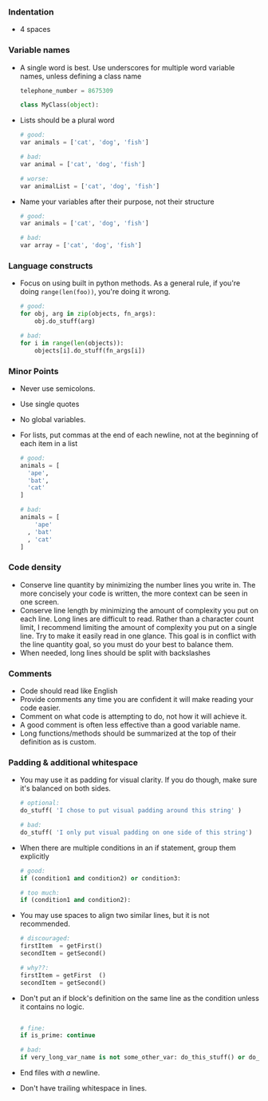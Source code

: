 ### Indentation

* 4 spaces

### Variable names

* A single word is best. Use underscores for multiple word variable names, unless defining a class name

    ```python
    telephone_number = 8675309

    class MyClass(object):
    ```

* Lists should be a plural word

    ```python
    # good:
    var animals = ['cat', 'dog', 'fish']

    # bad:
    var animal = ['cat', 'dog', 'fish']

    # worse:
    var animalList = ['cat', 'dog', 'fish']
    ```

* Name your variables after their purpose, not their structure

    ```python
    # good:
    var animals = ['cat', 'dog', 'fish']

    # bad:
    var array = ['cat', 'dog', 'fish']
    ```


### Language constructs

* Focus on using built in python methods. As a general rule, if you're doing `range(len(foo))`, you're doing it wrong.

    ```python
    # good:
    for obj, arg in zip(objects, fn_args):
        obj.do_stuff(arg)

    # bad:
    for i in range(len(objects)):
        objects[i].do_stuff(fn_args[i])

    ```

### Minor Points

* Never use semicolons.

* Use single quotes

* No global variables.

* For lists, put commas at the end of each newline, not at the beginning of each item in a list

    ```python
    # good:
    animals = [
      'ape',
      'bat',
      'cat'
    ]

    # bad:
    animals = [
        'ape'
      , 'bat'
      , 'cat'
    ]
    ```


### Code density

* Conserve line quantity by minimizing the number lines you write in. The more concisely your code is written, the more context can be seen in one screen.
* Conserve line length by minimizing the amount of complexity you put on each line. Long lines are difficult to read. Rather than a character count limit, I recommend limiting the amount of complexity you put on a single line. Try to make it easily read in one glance. This goal is in conflict with the line quantity goal, so you must do your best to balance them.
* When needed, long lines should be split with backslashes

### Comments

* Code should read like English
* Provide comments any time you are confident it will make reading your code easier.
* Comment on what code is attempting to do, not how it will achieve it.
* A good comment is often less effective than a good variable name.
* Long functions/methods should be summarized at the top of their definition as is custom.

### Padding & additional whitespace

* You may use it as padding for visual clarity. If you do though, make sure it's balanced on both sides.

    ```python
    # optional:
    do_stuff( 'I chose to put visual padding around this string' )

    # bad:
    do_stuff( 'I only put visual padding on one side of this string')
    ```

* When there are multiple conditions in an if statement, group them explicitly

    ```python
    # good:
    if (condition1 and condition2) or condition3:

    # too much:
    if (condition1 and condition2):

    ```

* You may use spaces to align two similar lines, but it is not recommended.

    ```python
    # discouraged:
    firstItem  = getFirst()
    secondItem = getSecond()

    # why??:
    firstItem = getFirst  ()
    secondItem = getSecond()
    ```

* Don't put an if block's definition on the same line as the condition unless it contains no logic.
    ```python

    # fine:
    if is_prime: continue

    # bad:
    if very_long_var_name is not some_other_var: do_this_stuff() or do_this_other_stuff()

    ```

* End files with _a_ newline.
* Don't have trailing whitespace in lines.
